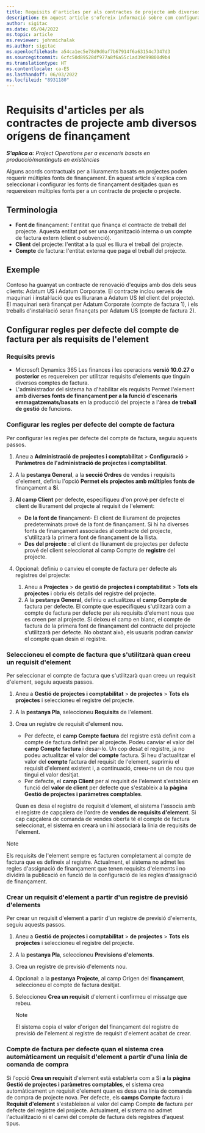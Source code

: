 ```yaml
---
title: Requisits d'articles per als contractes de projecte amb diversos orígens de finançament
description: En aquest article s'ofereix informació sobre com configurar i utilitzar els requisits d'elements amb diverses fonts de finançament.
author: sigitac
ms.date: 05/04/2022
ms.topic: article
ms.reviewer: johnmichalak
ms.author: sigitac
ms.openlocfilehash: a54ca1ec5e78d9d0af7b67914f6a63154c7347d3
ms.sourcegitcommit: 6cfc50d89528df977a8f6a55c1ad39d99800d9b4
ms.translationtype: HT
ms.contentlocale: ca-ES
ms.lasthandoff: 06/03/2022
ms.locfileid: "8931180"
---
```

# <a name="item-requirements-for-project-contracts-with-multiple-funding-sources"></a>Requisits d'articles per als contractes de projecte amb diversos orígens de finançament

_**S'aplica a:** Project Operations per a escenaris basats en producció/mantinguts en existències_

Alguns acords contractuals per a lliuraments basats en projectes poden requerir múltiples fonts de finançament. En aquest article s'explica com seleccionar i configurar les fonts de finançament desitjades quan es requereixen múltiples fonts per a un contracte de projecte o projecte.

## <a name="terminology"></a>Terminologia

- **Font de** finançament: l'entitat que finança el contracte de treball del projecte. Aquesta entitat pot ser una organització interna o un compte de factura extern (client o subvenció).
- **Client** del projecte: l'entitat a la qual es lliura el treball del projecte.
- **Compte** de factura: l'entitat externa que paga el treball del projecte.

## <a name="example"></a>Exemple

Contoso ha guanyat un contracte de renovació d'equips amb dos dels seus clients: Adatum US i Adatum Corporate. El contracte inclou serveis de maquinari i instal·lació que es lliuraran a Adatum US (el client del projecte). El maquinari serà finançat per Adatum Corporate (compte de factura 1), i els treballs d'instal·lació seran finançats per Adatum US (compte de factura 2).

## <a name="set-up-invoice-account-defaulting-rules-for-item-requirements"></a>Configurar regles per defecte del compte de factura per als requisits de l'element

### <a name="prerequisites"></a>Requisits previs

- Microsoft Dynamics 365 Les finances i les operacions **versió 10.0.27 o posterior** es requereixen per utilitzar requisits d'elements que tinguin diversos comptes de factura.
- L'administrador del sistema ha d'habilitar els requisits Permet l'element **amb diverses fonts de finançament per a la funció d'escenaris emmagatzemats/basats** en la producció del projecte a l'àrea **de treball de gestió** de funcions.

### <a name="set-up-the-invoice-account-defaulting-rules"></a>Configurar les regles per defecte del compte de factura

Per configurar les regles per defecte del compte de factura, seguiu aquests passos.

1. Aneu a **Administració de projectes i comptabilitat** \> **Configuració** \> **Paràmetres de l'administració de projectes i comptabilitat**.
1. A la **pestanya General**, a la **secció Ordres** de vendes i requisits d'element, definiu l'opció **Permet els projectes amb múltiples fonts de** finançament a **Sí**.
1. **Al camp Client** per defecte, especifiqueu d'on prové per defecte el client de lliurament del projecte al requisit de l'element:

    - **De la font de** finançament- El client de lliurament de projectes predeterminats prové de la font de finançament. Si hi ha diverses fonts de finançament associades al contracte del projecte, s'utilitzarà la primera font de finançament de la llista.
    - **Des del projecte** : el client de lliurament de projectes per defecte prové del client seleccionat al camp Compte de **registre** del projecte.

1. Opcional: definiu o canvieu el compte de factura per defecte als registres del projecte:

    1. Aneu a **Projectes** \> **de gestió de projectes i comptabilitat** \> **Tots els projectes** i obriu els detalls del registre del projecte.
    2. A la **pestanya General**, definiu o actualitzeu el **camp Compte de** factura per defecte. El compte que especifiqueu s'utilitzarà com a compte de factura per defecte per als requisits d'element nous que es creen per al projecte. Si deixeu el camp en blanc, el compte de factura de la primera font de finançament del contracte del projecte s'utilitzarà per defecte. No obstant això, els usuaris podran canviar el compte quan desin el registre.

### <a name="select-the-invoice-account-to-use-when-you-create-an-item-requirement"></a>Seleccioneu el compte de factura que s'utilitzarà quan creeu un requisit d'element

Per seleccionar el compte de factura que s'utilitzarà quan creeu un requisit d'element, seguiu aquests passos.

1. Aneu a **Gestió de projectes i comptabilitat** \> **de projectes** \> **Tots els projectes** i seleccioneu el registre del projecte.
1. A la **pestanya Pla**, seleccioneu **Requisits** de l'element.
1. Crea un registre de requisit d'element nou.

    - Per defecte, el **camp Compte factura** del registre està definit com a compte de factura definit per al projecte. Podeu canviar el valor del **camp Compte factura** i desar-lo. Un cop desat el registre, ja no podeu actualitzar el valor del **compte** factura. Si heu d'actualitzar el valor del **compte** factura del requisit de l'element, suprimiu el requisit d'element existent i, a continuació, creeu-ne un de nou que tingui el valor desitjat.
    - Per defecte, el **camp Client** per al requisit de l'element s'estableix en funció del **valor de client** per defecte que s'estableix a la **pàgina Gestió de projectes i paràmetres comptables**.

    Quan es desa el registre de requisit d'element, el sistema l'associa amb el registre de capçalera de l'ordre de **vendes de requisits d'element**. Si cap capçalera de comanda de vendes oberta té el compte de factura seleccionat, el sistema en crearà un i hi associarà la línia de requisits de l'element.

> [!NOTE]
> Els requisits de l'element sempre es facturen completament al compte de factura que es defineix al registre. Actualment, el sistema no admet les regles d'assignació de finançament que tenen requisits d'elements i no dividirà la publicació en funció de la configuració de les regles d'assignació de finançament.

### <a name="create-an-item-requirement-from-an-item-forecast-record"></a>Crear un requisit d'element a partir d'un registre de previsió d'elements

Per crear un requisit d'element a partir d'un registre de previsió d'elements, seguiu aquests passos.

1. Aneu a **Gestió de projectes i comptabilitat** \> **de projectes** \> **Tots els projectes** i seleccioneu el registre del projecte.
1. A la **pestanya Pla**, seleccioneu **Previsions d'elements**.
1. Crea un registre de previsió d'elements nou.
1. Opcional: a la **pestanya Projecte**, al camp Origen del **finançament**, seleccioneu el compte de factura desitjat.
1. Seleccioneu **Crea un requisit** d'element i confirmeu el missatge que rebeu.

    > [!NOTE]
    > El sistema copia el valor d'origen **del** finançament del registre de previsió de l'element al registre de requisit d'element acabat de crear.

### <a name="default-invoice-account-when-the-system-automatically-creates-an-item-requirement-from-a-purchase-order-line"></a>Compte de factura per defecte quan el sistema crea automàticament un requisit d'element a partir d'una línia de comanda de compra

Si l'opció **Crea un requisit** d'element està establerta com a Sí **a** la **pàgina Gestió de projectes i paràmetres comptables**, el sistema crea automàticament un requisit d'element quan es desa una línia de comanda de compra de projecte nova. Per defecte, els **camps Compte** factura i **Requisit d'element** s'estableixen al valor del camp Compte **de** factura per defecte del registre del projecte. Actualment, el sistema no admet l'actualització ni el canvi del compte de factura dels registres d'aquest tipus.
